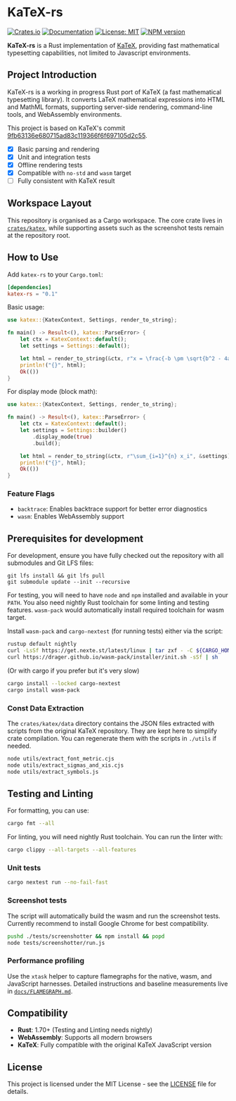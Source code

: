 # KaTeX-rs

[![Crates.io](https://img.shields.io/crates/v/katex-rs.svg)](https://crates.io/crates/katex-rs)
[![Documentation](https://docs.rs/katex-rs/badge.svg)](https://docs.rs/katex-rs)
[![License: MIT](https://img.shields.io/badge/License-MIT-yellow.svg)](https://opensource.org/licenses/MIT)
[![NPM version](https://img.shields.io/npm/v/katex-rs.svg)](https://www.npmjs.com/package/katex-rs)

**KaTeX-rs** is a Rust implementation of [KaTeX](https://github.com/KaTeX/KaTeX), providing fast mathematical typesetting capabilities, not limited to Javascript environments.

## Project Introduction

KaTeX-rs is a working in progress Rust port of KaTeX (a fast mathematical typesetting library). It converts LaTeX mathematical expressions into HTML and MathML formats, supporting server-side rendering, command-line tools, and WebAssembly environments.

This project is based on KaTeX's commit [9fb63136e680715ad83c119366f6f697105d2c55](https://github.com/KaTeX/KaTeX/commit/9fb63136e680715ad83c119366f6f697105d2c55).

- [x] Basic parsing and rendering
- [x] Unit and integration tests
- [x] Offline rendering tests
- [x] Compatible with `no-std` and `wasm` target
- [ ] Fully consistent with KaTeX result

## Workspace Layout

This repository is organised as a Cargo workspace. The core crate lives in [`crates/katex`](crates/katex), while supporting assets such as the screenshot tests remain at the repository root.

## How to Use

Add `katex-rs` to your `Cargo.toml`:

```toml
[dependencies]
katex-rs = "0.1"
```

Basic usage:

```rust
use katex::{KatexContext, Settings, render_to_string};

fn main() -> Result<(), katex::ParseError> {
    let ctx = KatexContext::default();
    let settings = Settings::default();

    let html = render_to_string(&ctx, r"x = \frac{-b \pm \sqrt{b^2 - 4ac}}{2a}", &settings)?;
    println!("{}", html);
    Ok(())
}
```

For display mode (block math):

```rust
use katex::{KatexContext, Settings, render_to_string};

fn main() -> Result<(), katex::ParseError> {
    let ctx = KatexContext::default();
    let settings = Settings::builder()
        .display_mode(true)
        .build();

    let html = render_to_string(&ctx, r"\sum_{i=1}^{n} x_i", &settings)?;
    println!("{}", html);
    Ok(())
}
```

### Feature Flags

- `backtrace`: Enables backtrace support for better error diagnostics
- `wasm`: Enables WebAssembly support

## Prerequisites for development

For development, ensure you have fully checked out the repository with all submodules and Git LFS files:
```
git lfs install && git lfs pull
git submodule update --init --recursive
```

For testing, you will need to have `node` and `npm` installed and available in your `PATH`.
You also need nightly Rust toolchain for some linting and testing features.
`wasm-pack` would automatically install required toolchain for wasm target.

Install `wasm-pack` and `cargo-nextest` (for running tests) either via the script:
```bash
rustup default nightly
curl -LsSf https://get.nexte.st/latest/linux | tar zxf - -C ${CARGO_HOME:-~/.cargo}/bin
curl https://drager.github.io/wasm-pack/installer/init.sh -sSf | sh
```

(Or with cargo if you prefer but it's very slow)
```bash
cargo install --locked cargo-nextest
cargo install wasm-pack
```

### Const Data Extraction

The `crates/katex/data` directory contains the JSON files extracted with scripts from the original KaTeX repository. They are kept here to simplify crate compilation. You can regenerate them with the scripts in `./utils` if needed.

```bash
node utils/extract_font_metric.cjs
node utils/extract_sigmas_and_xis.cjs
node utils/extract_symbols.js
```

## Testing and Linting

For formatting, you can use:

```bash
cargo fmt --all
```

For linting, you will need nightly Rust toolchain. You can run the linter with:

```bash
cargo clippy --all-targets --all-features
```

### Unit tests
```bash
cargo nextest run --no-fail-fast
```

### Screenshot tests

The script will automatically build the wasm and run the screenshot tests. Currently recommend to install Google Chrome for best compatibility.

```bash
pushd ./tests/screenshotter && npm install && popd
node tests/screenshotter/run.js
```

### Performance profiling

Use the `xtask` helper to capture flamegraphs for the native, wasm, and
JavaScript harnesses. Detailed instructions and baseline measurements live in
[`docs/FLAMEGRAPH.md`](docs/FLAMEGRAPH.md).

## Compatibility

- **Rust**: 1.70+ (Testing and Linting needs nightly)
- **WebAssembly**: Supports all modern browsers
- **KaTeX**: Fully compatible with the original KaTeX JavaScript version

## License

This project is licensed under the MIT License - see the [LICENSE](LICENSE) file for details.